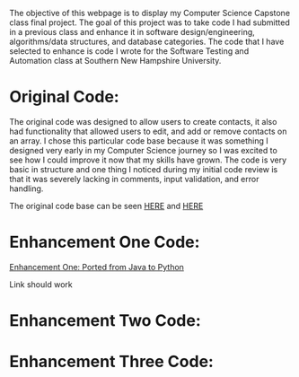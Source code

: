     
The objective of this webpage is to display my Computer Science Capstone class final project. The goal of this project was to take code I had submitted in a previous class and enhance it in software design/engineering, algorithms/data structures, and database categories. The code that I have selected to enhance is code I wrote for the Software Testing and Automation class at Southern New Hampshire University. 

    
# **Original Code:**
The original code was designed to allow users to create contacts, it also had functionality that allowed users to edit, and add or remove contacts on an array. I chose this particular code base because it was something I designed very early in my Computer Science journey so I was excited to see how I could improve it now that my skills have grown. The code is very basic in structure and one thing I noticed during my initial code review is that it was severely lacking in comments, input validation, and error handling.

The original code base can be seen [HERE](https://github.com/JMckinney13/JMckinney13.github.io/blob/main/Contact.java) and [HERE](https://github.com/JMckinney13/JMckinney13.github.io/blob/main/ContactService.java)



# **Enhancement One Code:**

[Enhancement One: Ported from Java to Python](https://github.com/JMckinney13/JMckinney13.github.io/blob/main/ArtifactOne.py)

Link should work

# **Enhancement Two Code:**


# **Enhancement Three Code:**
